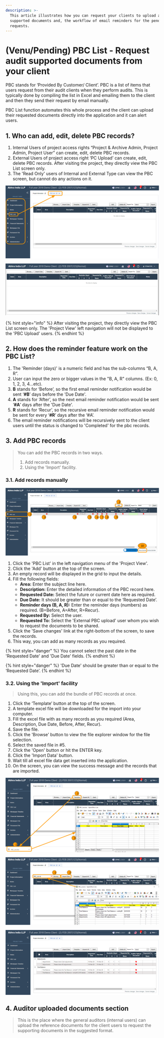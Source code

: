 ```yaml
---
description: >-
  This article illustrates how you can request your clients to upload auditing
  supported documents and, the workflow of email reminders for the pending
  requests.
---
```


# \(Venu/Pending\) PBC List - Request audit supported documents from your client

PBC stands for ‘Provided By Customer/ Client’. PBC is a list of items that users request from their audit clients when they perform audits. This is typically done by compiling the list in Excel and emailing them to the client and then they send their request by email manually.

PBC List function automates this whole process and the client can upload their requested documents directly into the application and it can alert users. 

## 1. Who can add, edit, delete PBC records?

1. Internal Users of project access rights “Project & Archive Admin, Project Admin, Project User” can create, edit, delete PBC records.
2. External Users of project access right ‘PC Upload’ can create, edit, delete PBC records. After visiting the project, they directly view the PBC List screen only.
3. The 'Read Only' users of Internal and External Type can view the PBC screen, but cannot do any actions on it.

![Project View for Internal Users](../../.gitbook/assets/pbc-list-internal-users.png)

![After visiting the project, &apos;PBC Upload&apos; user directly view the PBC List screen only.](../../.gitbook/assets/pbc-list-external-users.png)

{% hint style="info" %}
After visiting the project, they directly view the PBC List screen only. The 'Project View' left navigation will not be displayed to the 'PBC Upload' users.
{% endhint %}

## 2. How does the reminder feature work on the PBC List?

1. The 'Reminder \(days\)' is a numeric field and has the sub-columns “B, A, R”.
2. User can input the zero or bigger values in the "B, A, R" columns. \(Ex: 0, 1, 2, 3, 4...etc\).
3. **B** stands for ‘Before’, so the first email reminder notification would be sent ‘**\#B**’ days before the 'Due Date'.
4. **A** stands for ‘After’, so the next email reminder notification would be sent ‘**\#A**’ days after the 'Due Date'.
5. **R** stands for ‘Recur’, so the recursive email reminder notification would be sent for every ‘**\#R**’ days after the ‘\#A’.
6. The email reminder notifications will be recursively sent to the client users until the status is changed to 'Completed' for the pbc records.

## 3. Add PBC records

> You can add the PBC records in two ways.
>
> 1. Add records manually.
> 2. Using the 'Import' facility.

### 3.1. Add records manually

![Click &apos;PBC List&apos; menu &amp;gt; Click &apos;Add&apos; button &amp;gt; Fill details &amp;gt; Click &apos;Save changes&apos; link](../../.gitbook/assets/pbc-list-add-record.png)

1. Click the 'PBC List' in the left navigation menu of the 'Project View'.
2. Click the 'Add' button at the top of the screen.
3. An empty record will be displayed in the grid to input the details.
4. Fill the following fields:
   * **Area:** Enter the subject line here.
   * **Description:** Enter the detailed information of the PBC record here.
   * **Requested Date:** Select the future or current date here as required.
   * **Due Date:** It should be greater than or equal to the ‘Requested Date’.
   * **Reminder days \(B, A, R\):** Enter the reminder days \(numbers\) as required. \(B=Before, A=After, R=Recur\).
   * **Requested By:** Select the user.
   * **Requested To:** Select the 'External PBC upload' user whom you wish to request the documents to be shared.
5. Click the 'Save changes' link at the right-bottom of the screen, to save the records.
6. This way, you can add as many records as you required.

{% hint style="danger" %}
You cannot select the past date in the 'Requested Date' and 'Due Date' fields.
{% endhint %}

{% hint style="danger" %}
'Due Date' should be greater than or equal to the ‘Requested Date’.
{% endhint %}

### 3.2. Using the 'Import' facility

> Using this, you can add the bundle of PBC records at once.

1. Click the ‘Template’ button at the top of the screen.
2. A template excel file will be downloaded for the import into your computer.
3. Fill the excel file with as many records as you required \(Area, Description, Due Date, Before, After, Recur\).
4. Save the file.
5. Click the 'Browse' button to view the file explorer window for the file selection.
6. Select the saved file in \#5.
7. Click the 'Open' button or hit the ENTER key.
8. Click the 'Import Data' button.
9. Wait till all excel file data get inserted into the application.
10. On the screen, you can view the success message and the records that are imported.

![Click the &apos;Template&apos; button to download the template file for the bulk import](../../.gitbook/assets/pbc-list-import-1.png)

![Fill the template file &amp;gt; Browse the file using &apos;Browse&apos; button &amp;gt; Click the &apos;Import Date&apos; button](../../.gitbook/assets/pbc-list-import-2.png)

![You can view the imported records on the screen](../../.gitbook/assets/pbc-list-import-3.png)

## 4. Auditor uploaded documents section

> This is the place where the general auditors \(internal users\) can upload the reference documents for the client users to request the supporting documents in the suggested format.

## 

